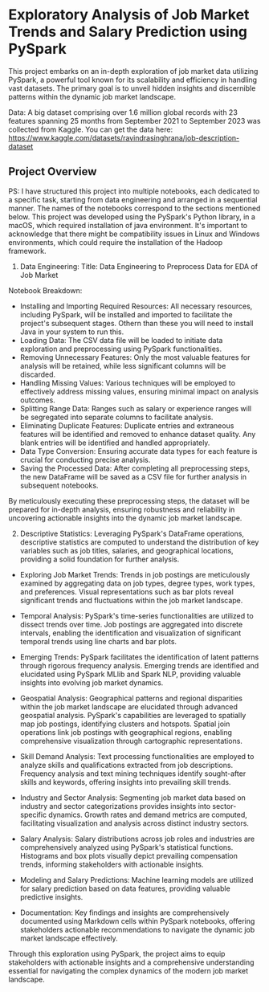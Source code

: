 # Exploratory Analysis of Job Market Trends and Salary Prediction using PySpark
This project embarks on an in-depth exploration of job market data utilizing PySpark, a powerful tool known for its scalability and efficiency in handling vast datasets. The primary goal is to unveil hidden insights and discernible patterns within the dynamic job market landscape.

Data:  A big dataset comprising over 1.6 million global records with 23 features spanning 25 months from September 2021 to September 2023 was collected from Kaggle. You can get the data here: https://www.kaggle.com/datasets/ravindrasinghrana/job-description-dataset

## Project Overview
PS: I have structured this project into multiple notebooks, each dedicated to a specific task, starting from data engineering and arranged in a sequential manner. The names of the notebooks correspond to the sections mentioned below. This project was developed using the PySpark's Python library, in a macOS, which required installation of java environment. It's important to acknowledge that there might be compatibility issues in Linux and Windows environments, which could require the installation of the Hadoop framework.

1. Data Engineering: 
Title: Data Engineering to Preprocess Data for EDA of Job Market

Notebook Breakdown: 
- Installing and Importing Required Resources: All necessary resources, including PySpark, will be installed and imported to facilitate the project's subsequent stages. Othern than these you will need to install Java in your system to run this. 
- Loading Data: The CSV data file will be loaded to initiate data exploration and preprocessing using PySpark functionalities.
- Removing Unnecessary Features: Only the most valuable features for analysis will be retained, while less significant columns will be discarded.
- Handling Missing Values: Various techniques will be employed to effectively address missing values, ensuring minimal impact on analysis outcomes.
- Splitting Range Data: Ranges such as salary or experience ranges will be segregated into separate columns to facilitate analysis.
- Eliminating Duplicate Features: Duplicate entries and extraneous features will be identified and removed to enhance dataset quality. Any blank entries will be identified and handled appropriately.
- Data Type Conversion: Ensuring accurate data types for each feature is crucial for conducting precise analysis.
- Saving the Processed Data: After completing all preprocessing steps, the new DataFrame will be saved as a CSV file for further analysis in subsequent notebooks.

By meticulously executing these preprocessing steps, the dataset will be prepared for in-depth analysis, ensuring robustness and reliability in uncovering actionable insights into the dynamic job market landscape.


2. Descriptive Statistics:
   Leveraging PySpark's DataFrame operations, descriptive statistics are computed to understand the distribution of key variables such as job titles, salaries, and geographical locations, providing a solid foundation for further analysis.

- Exploring Job Market Trends: Trends in job postings are meticulously examined by aggregating data on job types, degree types, work types, and preferences. Visual representations such as bar plots reveal significant trends and fluctuations within the job market landscape.

- Temporal Analysis: PySpark's time-series functionalities are utilized to dissect trends over time. Job postings are aggregated into discrete intervals, enabling the identification and visualization of significant temporal trends using line charts and bar plots.

- Emerging Trends: PySpark facilitates the identification of latent patterns through rigorous frequency analysis. Emerging trends are identified and elucidated using PySpark MLlib and Spark NLP, providing valuable insights into evolving job market dynamics.

- Geospatial Analysis: Geographical patterns and regional disparities within the job market landscape are elucidated through advanced geospatial analysis. PySpark's capabilities are leveraged to spatially map job postings, identifying clusters and hotspots. Spatial join operations link job postings with geographical regions, enabling comprehensive visualization through cartographic representations.

- Skill Demand Analysis: Text processing functionalities are employed to analyze skills and qualifications extracted from job descriptions. Frequency analysis and text mining techniques identify sought-after skills and keywords, offering insights into prevailing skill trends.

- Industry and Sector Analysis: Segmenting job market data based on industry and sector categorizations provides insights into sector-specific dynamics. Growth rates and demand metrics are computed, facilitating visualization and analysis across distinct industry sectors.

- Salary Analysis: Salary distributions across job roles and industries are comprehensively analyzed using PySpark's statistical functions. Histograms and box plots visually depict prevailing compensation trends, informing stakeholders with actionable insights.

- Modeling and Salary Predictions: Machine learning models are utilized for salary prediction based on data features, providing valuable predictive insights.

- Documentation: Key findings and insights are comprehensively documented using Markdown cells within PySpark notebooks, offering stakeholders actionable recommendations to navigate the dynamic job market landscape effectively.

Through this exploration using PySpark, the project aims to equip stakeholders with actionable insights and a comprehensive understanding essential for navigating the complex dynamics of the modern job market landscape.





